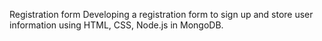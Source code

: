 Registration form Developing a registration form to sign up and store user information using HTML, CSS, Node.js in MongoDB.
